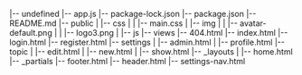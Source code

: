 |-- undefined
    |-- app.js
    |-- package-lock.json
    |-- package.json
    |-- README.md
    |-- public
    |   |-- css
    |   |   |-- main.css
    |   |-- img
    |   |   |-- avatar-default.png
    |   |   |-- logo3.png
    |   |-- js
    |-- views
        |-- 404.html
        |-- index.html
        |-- login.html
        |-- register.html
        |-- settings
        |   |-- admin.html
        |   |-- profile.html
        |-- topic
        |   |-- edit.html
        |   |-- new.html
        |   |-- show.html
        |-- _layouts
        |   |-- home.html
        |-- _partials
            |-- footer.html
            |-- header.html
            |-- settings-nav.html
